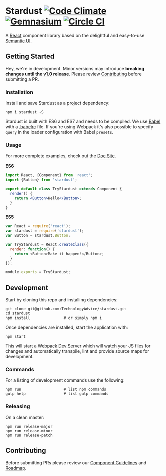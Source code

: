 # Stardust  [![Code Climate](https://img.shields.io/codeclimate/github/TechnologyAdvice/stardust.svg?style=flat-square)](https://codeclimate.com/github/TechnologyAdvice/stardust) [![Gemnasium](https://img.shields.io/gemnasium/TechnologyAdvice/stardust.svg?style=flat-square)](https://gemnasium.com/TechnologyAdvice/stardust) [![Circle CI](https://img.shields.io/circleci/project/TechnologyAdvice/stardust.svg?style=flat-square)](https://circleci.com/gh/TechnologyAdvice/stardust/tree/master)

A [React] component library based on the delightful and easy-to-use [Semantic UI].

## Getting Started
Hey, we're in development. Minor versions may introduce **breaking changes until the [v1.0] release**. Please review [Contributing](#contributing) before submitting a PR.

### Installation

Install and save Stardust as a project dependency:

    npm i stardust -S

Stardust is built with ES6 and ES7 and needs to be compiled. We use [Babel] with a [.babelrc] file. If you're using Webpack it's also possible to specify `query` in the loader configuration with Babel `presets`.

### Usage

For more complete examples, check out the [Doc Site].

**ES6**
```jsx
import React, {Component} from 'react';
import {Button} from 'stardust';

export default class TryStardust extends Component {
  render() {
    return <Button>Hello</Button>;
  }
}
```

**ES5**
```js
var React = require('react');
var stardust = require('stardust');
var Button = stardust.Button;

var TryStardust = React.createClass({
  render: function() {
    return <Button>Make it happen!</Button>;
  }
});

module.exports = TryStardust;
```

## Development
Start by cloning this repo and installing dependencies:

    git clone git@github.com:TechnologyAdvice/stardust.git
    cd stardust
    npm install               # or simply npm i

Once dependencies are installed, start the application with:

    npm start

This will start a [Webpack Dev Server] which will watch your JS files for changes and automatically transpile, lint and provide source maps for development.

### Commands

For a listing of development commands use the following:

    npm run                   # list npm commands 
    gulp help                 # list gulp commands

### Releasing

On a clean master:

    npm run release-major
    npm run release-minor
    npm run release-patch

## Contributing

Before submitting PRs please review our [Component Guidelines] and [Roadmap].

[.babelrc]: http://babeljs.io/docs/usage/babelrc/
[Babel]: http://babeljs.io/
[Component Guidelines]: https://github.com/TechnologyAdvice/stardust/blob/master/docs/app/ComponentGuidelines.md
[Doc Site]: https://technologyadvice.github.io/stardust/
[React]: https://facebook.github.io/react/
[Roadmap]: https://github.com/TechnologyAdvice/stardust/blob/master/ROADMAP.md
[Semantic UI]: http://semantic-ui.com/
[v1.0]: https://github.com/TechnologyAdvice/stardust/blob/master/ROADMAP.md#v1.0
[Webpack Dev Server]: https://github.com/webpack/webpack-dev-server/
